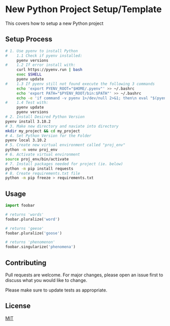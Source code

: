 # New Python Project Setup/Template

This covers how to setup a new Python project

## Setup Process


```bash
# 1. Use pyenv to install Python
#    1.1 Check if pyenv installed:
     pyenv versions
#    1.2 If error install with:
     curl https://pyenv.run | bash
     exec $SHELL
     pyenv update
#    1.3 If pyenv still not found execute the following 3 commands
     echo 'export PYENV_ROOT="$HOME/.pyenv"' >> ~/.bashrc
     echo 'export PATH="$PYENV_ROOT/bin:$PATH"' >> ~/.bashrc
     echo -e 'if command -v pyenv 1>/dev/null 2>&1; then\n eval "$(pyenv init -)"\nfi' >> ~/.bashrc
#    1.4 Test with:
     pyenv update
     pyenv versions
# 2. Install Desired Python Version
pyenv install 3.10.2
# 3. Make new directory and naviate into directory
mkdir my_project && cd my_project
# 4. Set Python Version for the Folder
pyenv local 3.10.2
# 5. Create new virtual environment called "proj_env"
python -m venv proj_env
# 6. Activate virtual environment
source proj_env/bin/activate
# 7. Install packages needed for project (ie. below)
python -m pip install requests
# 8. Create requirements.txt file
python -m pip freeze > requirements.txt
```

## Usage

```python
import foobar

# returns 'words'
foobar.pluralize('word')

# returns 'geese'
foobar.pluralize('goose')

# returns 'phenomenon'
foobar.singularize('phenomena')
```

## Contributing
Pull requests are welcome. For major changes, please open an issue first to discuss what you would like to change.

Please make sure to update tests as appropriate.

## License
[MIT](https://choosealicense.com/licenses/mit/)
